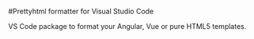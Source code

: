 #Prettyhtml formatter for Visual Studio Code

VS Code package to format your Angular, Vue or pure HTML5 templates.
